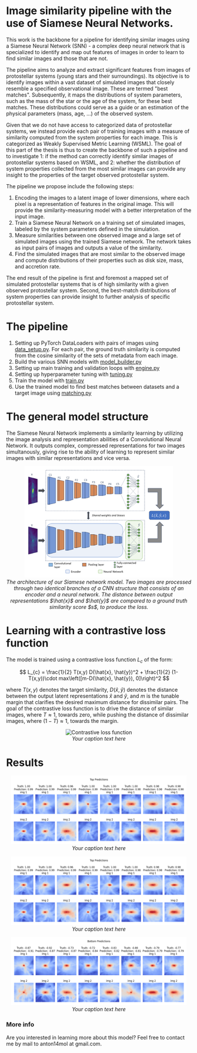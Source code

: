 # Image similarity pipeline with the use of Siamese Neural Networks. 
This work is the backbone for a pipeline for identifying similar images using a Siamese Neural Network (SNN) - a complex deep neural network that is specialized to identify and map out features of images in order to learn to find similar images and those that are not.

The pipeline aims to analyze and extract significant features from images of protostellar systems (young stars and their surroundings). Its objective is to identify images within a vast dataset of simulated images that closely resemble a specified observational image. These are termed "best matches". Subsequently, it maps the distributions of system parameters, such as the mass of the star or the age of the system, for these best matches. These distributions could serve as a guide or an estimation of the physical parameters (mass, age, ...) of the observed system. 

Given that we do not have access to categorized data of protostellar systems, we instead provide each pair of training images with a measure of similarity computed from the system properties for each image. This is categorized as Weakly Supervised Metric Learning (WSML). The goal of this part of the thesis is thus to create the backbone of such a pipeline and to investigate 1: if the method can correctly identify similar images of protostellar systems based on WSML, and 2: whether the distribution of system properties collected from the most similar images can provide any insight to the properties of the target observed protostellar system.

The pipeline we propose include the following steps:
1. Encoding the images to a latent image of lower dimensions, where each pixel is a representation of features in the original image. This will provide the similarity-measuring model with a better interpretation of the input image.
2. Train a Siamese Neural Network on a training set of simulated images, labeled by the system parameters defined in the simulation.
3. Measure similarities between one observed image and a large set of simulated images using the trained Siamese network. The network takes as input pairs of images and outputs a value of the similarity.
4. Find the simulated images that are most similar to the observed image and compute distributions of their properties such as disk size, mass, and accretion rate.

The end result of the pipeline is first and foremost a mapped set of simulated protostellar systems that is of high similarity with a given observed protostellar system. Second, the best-match distributions of system properties can provide insight to further analysis of specific protostellar system.

# The pipeline

1. Setting up PyTorch DataLoaders with pairs of images using [data_setup.py](data_setup.py). For each pair, the ground truth similarity is computed from the cosine similarity of the sets of metadata from each image.
2. Build the various SNN models with [model_builder.py](model_builder.py)
3. Setting up main training and validation loops with [engine.py](engine.py)
4. Setting up hyperparameter tuning with [tuning.py](tuning.py)
5. Train the model with [train.py](train.py)
6. Use the trained model to find best matches between datasets and a target image using [matching.py](matching.py)


# The general model structure
The Siamese Neural Network implements a similarity learning by utilizing the image analysis and representation abilities of a Convolutional Neural Network. It outputs complex, compressed representations for two images simultanously, giving rise to the ability of learning to represent similar images with similar representations and vice versa. 

<p align="center">
  <img width="80%" src="SNN_structure.png" alt="SNN structure">
  <br>
  <i>The architecture of our Siamese network model. Two images are processed through two identical branches of a CNN structure that consists of an encoder and a neural network. The distance between output representations $\hat{x}$ and $\hat{y}$ are compared to a ground truth similarity score $s$, to produce the loss.</i>
</p>




# Learning with a contrastive loss function
The model is trained using a contrastive loss function $L_{c}$ of the form:

$$
L_{c} = \frac{1}{2} T(x,y) D(\hat{x}, \hat{y})^2 + \frac{1}{2} (1-T(x,y))\cdot max\left([m-D(\hat{x}, \hat{y}), 0]\right)^2
$$

where $T(x,y)$ denotes the target similarity, $D(\hat{x}, \hat{y})$ denotes the distance between the output latent representations $\hat{x}$ and $\hat{y}$, and $m$ is the tunable margin that clarifies the desired maximum distance for dissimilar pairs. The goal of the contrastive loss function is to drive the distance of similar images, where $T\approx 1$, towards zero, while pushing the distance of dissimilar images, where $(1-T)\approx 1$, towards the margin. 

<p align="center">
  <img width="50%" src="contrastive_loss.png" alt="Contrastive loss function">
  <br>
  <i>Your caption text here</i>
</p>


# Results

<p align="center">
  <img width="95%" src="top_predictions_plot.png" alt="Top predictions">
  <br>
  <i>Your caption text here</i>
</p>

<p align="center">
  <img width="95%" src="top_predictions_plot.png" alt="Mid predictions">
  <br>
  <i>Your caption text here</i>
</p>

<p align="center">
  <img width="95%" src="bottom_predictions_plot.png" alt="Bottom predictions">
  <br>
  <i>Your caption text here</i>
</p>

### More info
Are you interested in learning more about this model? Feel free to contact me by mail to anton14mol at gmail.com.
